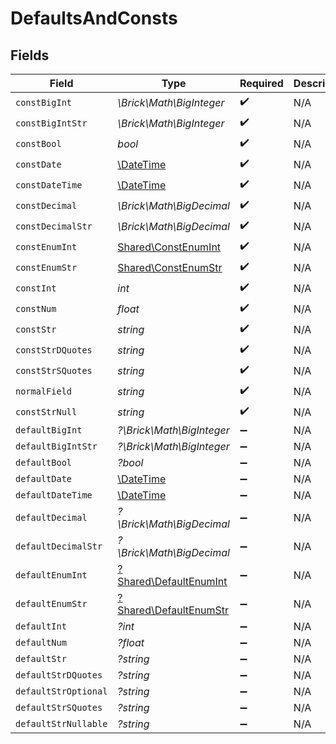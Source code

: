 # DefaultsAndConsts


## Fields

| Field                                                           | Type                                                            | Required                                                        | Description                                                     | Example                                                         |
| --------------------------------------------------------------- | --------------------------------------------------------------- | --------------------------------------------------------------- | --------------------------------------------------------------- | --------------------------------------------------------------- |
| `constBigInt`                                                   | *\Brick\Math\BigInteger*                                        | :heavy_check_mark:                                              | N/A                                                             |                                                                 |
| `constBigIntStr`                                                | *\Brick\Math\BigInteger*                                        | :heavy_check_mark:                                              | N/A                                                             |                                                                 |
| `constBool`                                                     | *bool*                                                          | :heavy_check_mark:                                              | N/A                                                             |                                                                 |
| `constDate`                                                     | [\DateTime](https://www.php.net/manual/en/class.datetime.php)   | :heavy_check_mark:                                              | N/A                                                             |                                                                 |
| `constDateTime`                                                 | [\DateTime](https://www.php.net/manual/en/class.datetime.php)   | :heavy_check_mark:                                              | N/A                                                             |                                                                 |
| `constDecimal`                                                  | *\Brick\Math\BigDecimal*                                        | :heavy_check_mark:                                              | N/A                                                             |                                                                 |
| `constDecimalStr`                                               | *\Brick\Math\BigDecimal*                                        | :heavy_check_mark:                                              | N/A                                                             |                                                                 |
| `constEnumInt`                                                  | [Shared\ConstEnumInt](../../Models/Shared/ConstEnumInt.md)      | :heavy_check_mark:                                              | N/A                                                             |                                                                 |
| `constEnumStr`                                                  | [Shared\ConstEnumStr](../../Models/Shared/ConstEnumStr.md)      | :heavy_check_mark:                                              | N/A                                                             |                                                                 |
| `constInt`                                                      | *int*                                                           | :heavy_check_mark:                                              | N/A                                                             |                                                                 |
| `constNum`                                                      | *float*                                                         | :heavy_check_mark:                                              | N/A                                                             |                                                                 |
| `constStr`                                                      | *string*                                                        | :heavy_check_mark:                                              | N/A                                                             |                                                                 |
| `constStrDQuotes`                                               | *string*                                                        | :heavy_check_mark:                                              | N/A                                                             |                                                                 |
| `constStrSQuotes`                                               | *string*                                                        | :heavy_check_mark:                                              | N/A                                                             |                                                                 |
| `normalField`                                                   | *string*                                                        | :heavy_check_mark:                                              | N/A                                                             | test                                                            |
| `constStrNull`                                                  | *string*                                                        | :heavy_check_mark:                                              | N/A                                                             |                                                                 |
| `defaultBigInt`                                                 | *?\Brick\Math\BigInteger*                                       | :heavy_minus_sign:                                              | N/A                                                             |                                                                 |
| `defaultBigIntStr`                                              | *?\Brick\Math\BigInteger*                                       | :heavy_minus_sign:                                              | N/A                                                             |                                                                 |
| `defaultBool`                                                   | *?bool*                                                         | :heavy_minus_sign:                                              | N/A                                                             |                                                                 |
| `defaultDate`                                                   | [\DateTime](https://www.php.net/manual/en/class.datetime.php)   | :heavy_minus_sign:                                              | N/A                                                             |                                                                 |
| `defaultDateTime`                                               | [\DateTime](https://www.php.net/manual/en/class.datetime.php)   | :heavy_minus_sign:                                              | N/A                                                             |                                                                 |
| `defaultDecimal`                                                | *?\Brick\Math\BigDecimal*                                       | :heavy_minus_sign:                                              | N/A                                                             |                                                                 |
| `defaultDecimalStr`                                             | *?\Brick\Math\BigDecimal*                                       | :heavy_minus_sign:                                              | N/A                                                             |                                                                 |
| `defaultEnumInt`                                                | [?Shared\DefaultEnumInt](../../Models/Shared/DefaultEnumInt.md) | :heavy_minus_sign:                                              | N/A                                                             |                                                                 |
| `defaultEnumStr`                                                | [?Shared\DefaultEnumStr](../../Models/Shared/DefaultEnumStr.md) | :heavy_minus_sign:                                              | N/A                                                             |                                                                 |
| `defaultInt`                                                    | *?int*                                                          | :heavy_minus_sign:                                              | N/A                                                             |                                                                 |
| `defaultNum`                                                    | *?float*                                                        | :heavy_minus_sign:                                              | N/A                                                             |                                                                 |
| `defaultStr`                                                    | *?string*                                                       | :heavy_minus_sign:                                              | N/A                                                             |                                                                 |
| `defaultStrDQuotes`                                             | *?string*                                                       | :heavy_minus_sign:                                              | N/A                                                             |                                                                 |
| `defaultStrOptional`                                            | *?string*                                                       | :heavy_minus_sign:                                              | N/A                                                             |                                                                 |
| `defaultStrSQuotes`                                             | *?string*                                                       | :heavy_minus_sign:                                              | N/A                                                             |                                                                 |
| `defaultStrNullable`                                            | *?string*                                                       | :heavy_minus_sign:                                              | N/A                                                             |                                                                 |